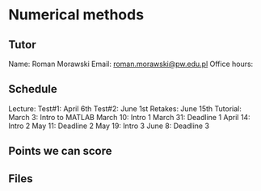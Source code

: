 # Numerical methods
## Tutor
Name: Roman Morawski
Email: roman.morawski@pw.edu.pl
Office hours:

## Schedule
Lecture:
Test#1: April 6th
Test#2: June 1st
Retakes: June 15th
Tutorial:
March 3: Intro to MATLAB
March 10: Intro 1
March 31: Deadline 1
April 14: Intro 2
May 11: Deadline 2
May 19: Intro 3
June 8: Deadline 3

## Points we can score

## Files

